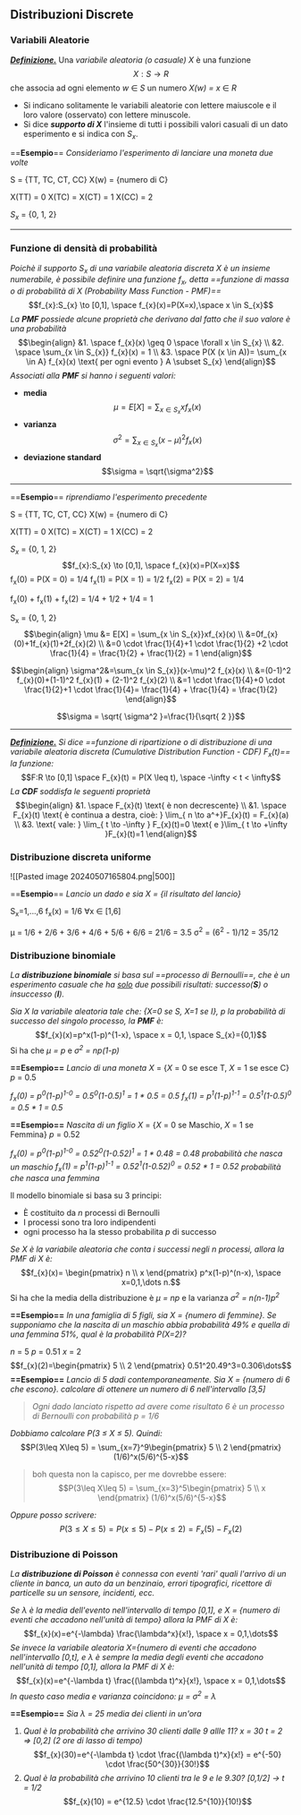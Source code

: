 ## Distribuzioni Discrete
### Variabili Aleatorie

<b><i><u>Definizione.</u></i></b> Una *variabile aleatoria (o casuale) X* è una funzione $$X:S \to R$$
che associa ad ogni elemento *w* ∈ *S* un numero *X(w) = x* ∈ *R*

- Si indicano solitamente le variabili aleatorie con lettere maiuscole e il loro valore (osservato) con lettere minuscole.
- Si dice ***supporto di X*** l'insieme di tutti i possibili valori casuali di un dato esperimento e si indica con <i>S<sub>x</sub></i>.

==**Esempio**== 
*Consideriamo l'esperimento di lanciare una moneta due volte*

S = {TT, TC, CT, CC} 
X(w) = {numero di C}

X(TT) = 0
X(TC) = X(CT) = 1
X(CC) = 2

<i>S<sub>x</sub></i> = {0, 1, 2}

---
### Funzione di densità di probabilità
*Poichè il supporto S<sub>x</sub> di una variabile aleatoria discreta X è un insieme numerabile, è possibile definire una funzione f<sub>x</sub>, detta ==funzione di massa o di probabilità di X (Probability Mass Function - PMF)==*$$f_{x}:S_{x} \to [0,1], \space f_{x}(x)=P(X=x),\space x \in S_{x}$$
*La **PMF** possiede alcune proprietà che derivano dal fatto che il suo valore è una probabilità*
$$\begin{align}
&1. \space f_{x}(x) \geq 0 \space \forall x \in S_{x} \\
&2. \space \sum_{x \in S_{x}} f_{x}(x) = 1 \\
&3. \space P(X (x \in A))= \sum_{x \in A} f_{x}(x) \text{ per ogni evento } A \subset S_{x}
\end{align}$$
*Associati alla **PMF** si hanno i seguenti valori:*
- **media** $$\mu = E[X] = \sum_{x \in S_{x}}xf_{x}(x) $$
- **varianza** $$\sigma^2=\sum_{x \in S_{x}}(x-\mu)^2 f_{x}(x)$$
- **deviazione standard** $$\sigma = \sqrt{\sigma^2}$$
---
==**Esempio**== 
*riprendiamo l'esperimento precedente*

S = {TT, TC, CT, CC} 
X(w) = {numero di C}

X(TT) = 0
X(TC) = X(CT) = 1
X(CC) = 2

<i>S<sub>x</sub></i> = {0, 1, 2}
$$f_{x}:S_{x} \to [0,1], \space f_{x}(x)=P(X=x)$$
f<sub>x</sub>(0) = P(X = 0) = 1/4
f<sub>x</sub>(1) = P(X = 1) = 1/2
f<sub>x</sub>(2) = P(X = 2) = 1/4

f<sub>x</sub>(0) + f<sub>x</sub>(1) + f<sub>x</sub>(2) = 1/4 + 1/2 + 1/4 = 1

S<sub>x</sub> = {0, 1, 2}
$$\begin{align}
\mu &= E[X] = \sum_{x \in S_{x}}xf_{x}(x) \\
&=0f_{x}(0)+1f_{x}(1)+2f_{x}(2) \\
&=0 \cdot \frac{1}{4}+1 \cdot \frac{1}{2} +2 \cdot \frac{1}{4} = \frac{1}{2} + \frac{1}{2} = 1
\end{align}$$

$$\begin{align}
\sigma^2&=\sum_{x \in S_{x}}(x-\mu)^2 f_{x}(x) \\
&=(0-1)^2 f_{x}(0)+(1-1)^2 f_{x}(1) + (2-1)^2 f_{x}(2) \\
&=1 \cdot \frac{1}{4}+0 \cdot \frac{1}{2}+1 \cdot \frac{1}{4}= \frac{1}{4} + \frac{1}{4} = \frac{1}{2}
\end{align}$$

$$\sigma = \sqrt{ \sigma^2 }=\frac{1}{\sqrt{ 2 }}$$

---
<b><i><u>Definizione.</u></i></b> *Si dice ==funzione di ripartizione o di distribuzione di una variabile aleatoria discreta (Cumulative Distribution Function - CDF) F<sub>x</sub>(t)== la funzione:* $$F:R \to [0,1] \space F_{x}(t) = P(X \leq t), \space -\infty < t < \infty$$
*La **CDF** soddisfa le seguenti proprietà*
$$\begin{align}
&1. \space F_{x}(t) \text{ è non decrescente} \\
&1. \space F_{x}(t) \text{ è continua a destra, cioè: } \lim_{ n \to a^+}F_{x}(t) = F_{x}(a) \\
&3. \text{ vale: } \lim_{ t \to -\infty } F_{x}(t)=0 \text{ e }\lim_{ t \to +\infty }F_{x}(t)=1  
\end{align}$$
### Distribuzione discreta uniforme
![[Pasted image 20240507165804.png|500]]

==**Esempio**== 
*Lancio un dado e sia X = {il risultato del lancio}*

S<sub>x</sub>=1,...,6
f<sub>x</sub>(x) = 1/6 ∀x ∈ \[1,6]

μ = 1/6 + 2/6 + 3/6 + 4/6 + 5/6 + 6/6 = 21/6 = 3.5
σ<sup>2</sup> = (6<sup>2</sup> - 1)/12 = 35/12
### Distribuzione binomiale
*La **distribuzione binomiale** si basa sul ==processo di Bernoulli==, che è un esperimento casuale che ha <i><u>solo</u></i> due possibili risultati: successo(**S**) o insuccesso (**I**).*

*Sia X la variabile aleatoria tale che: {X=0 se S, X=1 se I}, p la probabilità di successo del singolo processo, la **PMF** è:* $$f_{x}(x)=p^x(1-p)^{1-x}, \space x = 0,1, \space S_{x}={0,1}$$
Si ha che *μ = p* e *σ<sup>2</sup> = np(1-p)*

**==Esempio==**
*Lancio di una moneta*
*X* = {*X* = 0 se esce T, *X* = 1 se esce C}
*p* = 0.5

*f<sub>x</sub>(0) = p<sup>0</sup>(1-p)<sup>1-0</sup> = 0.5<sup>0</sup>(1-0.5)<sup>1</sup> = 1 \* 0.5 = 0.5*
*f<sub>x</sub>(1) = p<sup>1</sup>(1-p)<sup>1-1</sup> = 0.5<sup>1</sup>(1-0.5)<sup>0</sup> = 0.5 \* 1 = 0.5*

**==Esempio==**
*Nascita di un figlio*
*X* = {*X* = 0 se Maschio, *X* = 1 se Femmina}
*p* = 0.52

*f<sub>x</sub>(0) = p<sup>0</sup>(1-p)<sup>1-0</sup> = 0.52<sup>0</sup>(1-0.52)<sup>1</sup> = 1 \* 0.48 = 0.48*      *probabilità che nasca un maschio*
*f<sub>x</sub>(1) = p<sup>1</sup>(1-p)<sup>1-1</sup> = 0.52<sup>1</sup>(1-0.52)<sup>0</sup> = 0.52 \* 1 = 0.52*      *probabilità che nasca una femmina*

Il modello binomiale si basa su 3 principi:
- È costituito da *n* processi di Bernoulli
- I processi sono tra loro indipendenti
- ogni processo ha la stesso probabilita *p* di successo

*Se X è la variabile aleatoria che conta i successi negli n processi, allora la PMF di X è:* 
$$f_{x}(x)= \begin{pmatrix}
n \\
x
\end{pmatrix} p^x(1-p)^(n-x), \space x=0,1,\dots n.$$
Si ha che la media della distribuzione è *μ = np* e la varianza *σ<sup>2</sup> = n(n-1)p<sup>2</sup>*

**==Esempio==**
*In una famiglia di 5 figli, sia X = {numero di femmine}. Se supponiamo che la nascita di un maschio abbia probabilità 49% e quella di una femmina 51%, qual è la probabilità P(X=2)?*

*n* = 5
*p* = 0.51
*x* = 2
$$f_{x}(2)=\begin{pmatrix}
5 \\
2
\end{pmatrix} 0.51^20.49^3=0.306\dots$$
**==Esempio==**
*Lancio di 5 dadi contemporaneamente. Sia X = {numero di 6 che escono}. calcolare di ottenere un numero di 6 nell'intervallo \[3,5]*

>*Ogni dado lanciato rispetto ad avere come risultato 6 è un processo di Bernoulli con probabilità   p = 1/6*

*Dobbiamo calcolare P(3 ≤ X ≤ 5). Quindi:* $$P(3\leq X\leq 5) = \sum_{x=7}^9\begin{pmatrix}
5 \\
2
\end{pmatrix} (1/6)^x(5/6)^{5-x}$$
>boh questa non la capisco, per me dovrebbe essere:$$P(3\leq X\leq 5) = \sum_{x=3}^5\begin{pmatrix}
5 \\
x
\end{pmatrix} (1/6)^x(5/6)^{5-x}$$


*Oppure posso scrivere:*$$P(3\leq X\leq 5) = P(x \leq 5) - P(x \leq 2)=F_{x}(5) - F_{x}(2)$$
### Distribuzione di Poisson
*La **distribuzione di Poisson** è connessa con eventi 'rari' quali l'arrivo di un cliente in banca, un auto da un benzinaio, errori tipografici, ricettore di particelle su un sensore, incidenti, ecc.*

*Se λ è la media dell'evento nell'intervallo di tempo \[0,1], e X = {numero di eventi che accadono nell'unità di tempo} allora la PMF di X è:*$$f_{x}(x)=e^{-\lambda} \frac{\lambda^x}{x!}, \space x = 0,1,\dots$$
*Se invece la variabile aleatoria X={numero di eventi che accadono nell'intervallo \[0,t], e λ è sempre la media degli eventi che accadono nell'unità di tempo \[0,1], allora la PMF di X è:*
$$f_{x}(x)=e^{-\lambda t} \frac{(\lambda t)^x}{x!}, \space x = 0,1,\dots$$
*In questo caso media e varianza coincidono: μ = σ<sup>2</sup> = λ*

**==Esempio==**
*Sia λ = 25 media dei clienti in un'ora*

1) *Qual è la probabilità che arrivino 30 clienti dalle 9 allle 11?*
	*x = 30*
	*t = 2 => \[0,2] (2 ore di lasso di tempo)*
$$f_{x}(30)=e^{-\lambda t} \cdot \frac{(\lambda t)^x}{x!} = e^{-50} \cdot \frac{50^{30}}{30!}$$
2) *Qual è la probabilità che arrivino 10 clienti tra le 9 e le 9.30?*
	*\[0,1/2] -> t = 1/2*
$$f_{x}(10) = e^{12.5} \cdot \frac{12.5^{10}}{10!}$$



